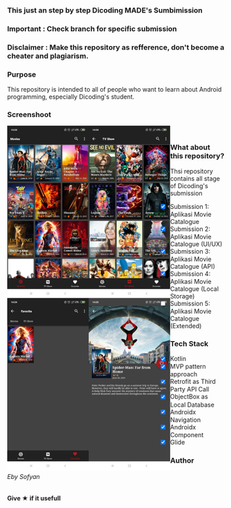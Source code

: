 ### This just an step by step Dicoding MADE's Sumbimission
### Important : Check branch for specific submission
### Disclaimer : Make this repository as refference, don't become a cheater and plagiarism.


### Purpose
This repository is intended to all of people who want to learn about Android programming, especially Dicoding's student.


### Screenshoot
<img align="left" width="auto" height="400" src="./1.jpg">
<img align="left" width="auto" height="400" src="./2.jpg">
<img align="left" width="auto" height="400" src="./3.jpg">
<img align="left" width="auto" height="400" src="./4.jpg">
<br>

### What about this repository?
Thsi repository contains all stage of Dicoding's submission
- [x] Submission 1: Aplikasi Movie Catalogue
- [x] Submission 2: Aplikasi Movie Catalogue (UI/UX)
- [x] Submission 3: Aplikasi Movie Catalogue (API)
- [x] Submission 4: Aplikasi Movie Catalogue (Local Storage)
- [ ] Submission 5: Aplikasi Movie Catalogue (Extended)

### Tech Stack
- [x] Kotlin
- [x] MVP pattern approach
- [x] Retrofit as Third Party API Call
- [x] ObjectBox as Local Database
- [x] Androidx Navigation
- [x] Androidx Component
- [x] Glide

### Author
###### Eby Sofyan

#### Give ★ if it usefull
